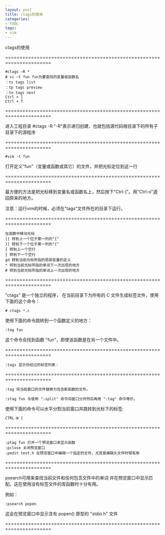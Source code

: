 ```yaml
---
layout: post
title: ctags的使用
categories:
- TOOL
tags:
- vim
---
```


ctags的使用

======================================================================

    #ctags –R *
    # vi –t fun fun为要查找的变量或函数名
    ：ts tags list
    ：tp tags preview
    ：tn tags next
    Ctrl + ]
    Ctrl + T

======================================================================

进入工程目录
    #ctags -R
"-R"表示递归创建，也就包括源代码根目录下的所有子目录下的源程序

======================================================================

	#vim -t fun
打开定义"fun"（变量或函数或其它）的文件，并把光标定位到这一行

======================================================================

最方便的方法是把光标移到变量名或函数名上，然后按下"Ctrl-]"。用"Ctrl-o"退回原来的地方。

注意：运行vim的时候，必须在"tags"文件所在的目录下运行。

======================================================================

	在函数中移动光标
    [{ 转到上一个位于第一列的"{"
    }] 转到下一个位于第一列的"{"
    { 转到上一个空行
    } 转到下一个空行
    gd 转到当前光标所指的局部变量的定义
    * 转到当前光标所指的单词下一次出现的地方
    # 转到当前光标所指的单词上一次出现的地方

======================================================================

"ctags" 是一个独立的程序， 在当前目录下为所有的 C 文件生成标签文件，使用下面的这个命令：

	# ctags *.c

使用下面的命令跳转到一个函数定义的地方：

	:tag fun

这个命令会找到函数 "fun"，即使该函数是在另一个文件中。

======================================================================

	:tags 显示你经过的标签列表：

======================================================================

	:tag 将当前窗口的文件替换为包含新函数的文件。

	:stag fun 与使用 ":split" 命令将窗口分开然后再用 ":tag" 命令等价。

使用下面的命令可以水平分割当前窗口并跳转到光标下的标签:

	CTRL-W ]

======================================================================

	:ptag fun 打开一个预览窗口来显示函数
	:pclose 关闭预览窗口
	:pedit test.h 在预览窗口中编辑一个指定的文件，尤其是编辑头文件时很有用

======================================================================

psearch可用来查找当前文件和任何包含文件中的单词 并在预览窗口中显示匹
配。这在使用没有标签文件的库函数时十分有用。

例如：

	:psearch popen

这会在预览窗口中显示含有 popen() 原型的 "stdio.h" 文件

======================================================================


